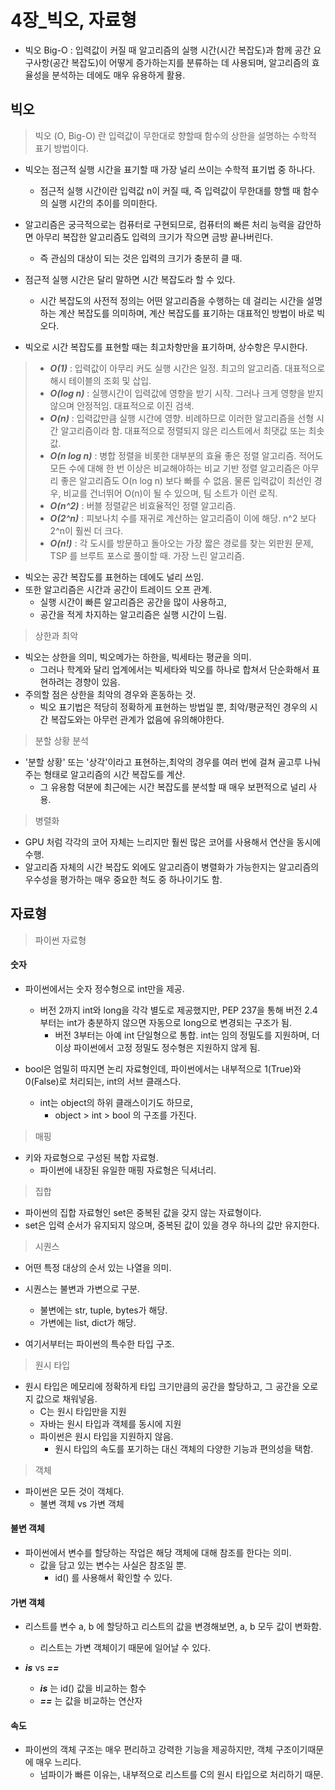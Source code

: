 # 4장_빅오, 자료형

- 빅오 Big-O : 입력값이 커질 때 알고리즘의 실행 시간(시간 복잡도)과 함께 공간 요구사항(공간 복잡도)이 어떻게 증가하는지를 분류하는 데 사용되며, 알고리즘의 효율성을 분석하는 데에도 매우 유용하게 활용.







## 빅오

> 빅오 (O, Big-O) 란 입력값이 무한대로 향할때 함수의 상한을 설명하는 수학적 표기 방법이다.



- 빅오는 점근적 실행 시간을 표기할 때 가장 널리 쓰이는 수학적 표기법 중 하나다.
  - 점근적 실행 시간이란 입력값 n이 커질 때, 즉 입력값이 무한대를 향핼 때 함수의 실행 시간의 추이를 의미한다.
- 알고리즘은 궁극적으로는 컴퓨터로 구현되므로, 컴퓨터의 빠른 처리 능력을 감안하면 아무리 복잡한 알고리즘도 입력의 크기가 작으면 금방 끝나버린다.
  - 즉 관심의 대상이 되는 것은 입력의 크기가 충분히 클 때.

- 점근적 실행 시간은 달리 말하면 시간 복잡도라 할 수 있다.
  - 시간 복잡도의 사전적 정의는 어떤 알고리즘을 수행하는 데 걸리는 시간을 설명하는 계산 복잡도를 의미하며, 계산 복잡도를 표기하는 대표적인 방법이 바로 빅오다.
- 빅오로 시간 복잡도를 표현할 때는 최고차항만을 표기하며, 상수항은 무시한다.



> - ***O(1)*** : 입력값이 아무리 커도 실행 시간은 일정. 최고의 알고리즘. 대표적으로 해시 테이블의 조회 및 삽입.
> - ***O(log n)*** : 실행시간이 입력값에 영향을 받기 시작. 그러나 크게 영향을 받지 않으며 안정적임. 대표적으로 이진 검색.
> - ***O(n)*** : 입력값만큼 실행 시간에 영향. 비례하므로 이러한 알고리즘을 선형 시간 알고리즘이라 함. 대표적으로 정렬되지 않은 리스트에서 최댓값 또는 최솟값.
> - ***O(n log n)*** : 병합 정렬을 비롯한 대부분의 효율 좋은 정렬 알고리즘. 적어도 모든 수에 대해 한 번 이상은 비교해야하는 비교 기반 정렬 알고리즘은 아무리 좋은 알고리즘도 O(n log n) 보다 빠를 수 없음. 물론 입력값이 최선인 경우, 비교를 건너뛰어 O(n)이 될 수 있으며, 팀 소트가 이런 로직.
> - ***O(n^2)*** : 버블 정렬같은 비효율적인 정렬 알고리즘.
> - ***O(2^n)*** : 피보나치 수를 재귀로 계산하는 알고리즘이 이에 해당. n^2 보다 2^n이 훨씬 더 크다.
> - ***O(n!)*** : 각 도시를 방문하고 돌아오는 가장 짧은 경로를 찾는 외판원 문제, TSP 를 브루트 포스로 풀이할 때. 가장 느린 알고리즘.



- 빅오는 공간 복잡도를 표현하는 데에도 널리 쓰임.
- 또한 알고리즘은 시간과 공간이 트레이드 오프 관계.
  - 실행 시간이 빠른 알고리즘은 공간을 많이 사용하고,
  - 공간을 적게 차지하는 알고리즘은 실행 시간이 느림.







> 상한과 최악

- 빅오는 상한을 의미, 빅오메가는 하한을, 빅세타는 평균을 의미.
  - 그러나 학계와 달리 업계에서는 빅세타와 빅오를 하나로 합쳐서 단순화해서 표현하려는 경향이 있음.
- 주의할 점은 상한을 최악의 경우와 혼동하는 것.
  - 빅오 표기법은 적당히 정확하게 표현하는 방법일 뿐, 최악/평균적인 경우의 시간 복잡도와는 아무런 관계가 없음에 유의해야한다.





> 분할 상황 분석

- '분할 상황' 또는 '상각'이라고 표현하는,최악의 경우를 여러 번에 걸쳐 골고루 나눠주는 형태로 알고리즘의 시간 복잡도를 계산.
  - 그 유용함 덕분에 최근에는 시간 복잡도를 분석할 때 매우 보편적으로 널리 사용.





> 병렬화

- GPU 처럼 각각의 코어 자체는 느리지만 훨씬 많은 코어를 사용해서 연산을 동시에 수행.
- 알고리즘 자체의 시간 복잡도 외에도 알고리즘이 병렬화가 가능한지는 알고리즘의 우수성을 평가하는 매우 중요한 척도 중 하나이기도 함.







## 자료형

> 파이썬 자료형

#### 숫자

- 파이썬에서는 숫자 정수형으로 int만을 제공.
  - 버전 2까지 int와 long을 각각 별도로 제공했지만, PEP 237을 통해 버전 2.4부터는 int가 충분하지 않으면 자동으로 long으로 변경되는 구조가 됨.
    - 버전 3부터는 아예 int 단일형으로 통합. int는 임의 정밀도를 지원하며, 더 이상 파이썬에서 고정 정밀도 정수형은 지원하지 않게 됨.



- bool은 엄밀히 따지면 논리 자료형인데, 파이썬에서는 내부적으로 1(True)와 0(False)로 처리되는, int의 서브 클래스다.
  - int는 object의 하위 클래스이기도 하므로,
    - object > int > bool 의 구조를 가진다.





> 매핑

- 키와 자료형으로 구성된 복합 자료형.
  - 파이썬에 내장된 유일한 매핑 자료형은 딕셔너리.





> 집합

- 파이썬의 집합 자료형인 set은 중복된 값을 갖지 않는 자료형이다.
- set은 입력 순서가 유지되지 않으며, 중복된 값이 있을 경우 하나의 값만 유지한다.





> 시퀀스

- 어떤 특정 대상의 순서 있는 나열을 의미.
- 시퀀스는 불변과 가변으로 구분.
  - 불변에는 str, tuple, bytes가 해당.
  - 가변에는 list, dict가 해당.





- 여기서부터는 파이썬의 특수한 타입 구조.





> 원시 타입

- 원시 타입은 메모리에 정확하게 타입 크기만큼의 공간을 할당하고, 그 공간을 오로지 값으로 채워넣음.
  - C는 원시 타입만을 지원
  - 자바는 원시 타입과 객체를 동시에 지원
  - 파이썬은 원시 타입을 지원하지 않음.
    - 원시 타입의 속도를 포기하는 대신 객체의 다양한 기능과 편의성을 택함.





> 객체

- 파이썬은 모든 것이 객체다.
  - 불변 객체 vs 가변 객체



#### 불변 객체

- 파이썬에서 변수를 할당하는 작업은 해당 객체에 대해 참조를 한다는 의미.
  - 값을 담고 있는 변수는 사실은 참조일 뿐.
    - id() 를 사용해서 확인할 수 있다.





#### 가변 객체

- 리스트를 변수 a, b 에 할당하고 리스트의 값을 변경해보면, a, b 모두 값이 변화함.
  - 리스트는 가변 객체이기 때문에 일어날 수 있다.



- ***is*** vs ***==***
  - ***is*** 는 id() 값을 비교하는 함수
  - ***==*** 는 값을 비교하는 연산자





#### 속도

- 파이썬의 객체 구조는 매우 편리하고 강력한 기능을 제공하지만, 객체 구조이기때문에 매우 느리다.
  - 넘파이가 빠른 이유는, 내부적으로 리스트를 C의 원시 타입으로 처리하기 때문.